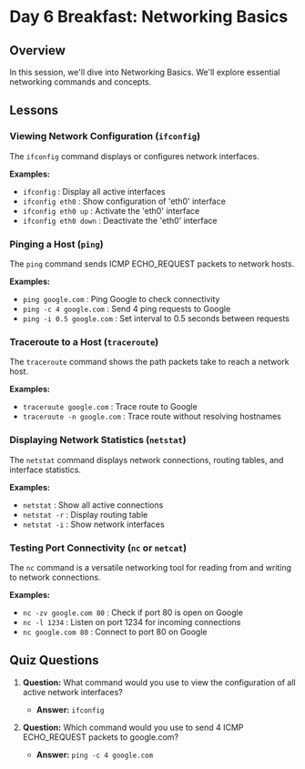 # Day 6 Breakfast: Networking Basics

## Overview

In this session, we'll dive into Networking Basics. We'll explore essential networking commands and concepts.

## Lessons

### Viewing Network Configuration (`ifconfig`)

The `ifconfig` command displays or configures network interfaces.

**Examples:**
- `ifconfig` : Display all active interfaces
- `ifconfig eth0` : Show configuration of 'eth0' interface
- `ifconfig eth0 up` : Activate the 'eth0' interface
- `ifconfig eth0 down` : Deactivate the 'eth0' interface

### Pinging a Host (`ping`)

The `ping` command sends ICMP ECHO_REQUEST packets to network hosts.

**Examples:**
- `ping google.com` : Ping Google to check connectivity
- `ping -c 4 google.com` : Send 4 ping requests to Google
- `ping -i 0.5 google.com` : Set interval to 0.5 seconds between requests

### Traceroute to a Host (`traceroute`)

The `traceroute` command shows the path packets take to reach a network host.

**Examples:**
- `traceroute google.com` : Trace route to Google
- `traceroute -n google.com` : Trace route without resolving hostnames

### Displaying Network Statistics (`netstat`)

The `netstat` command displays network connections, routing tables, and interface statistics.

**Examples:**
- `netstat` : Show all active connections
- `netstat -r` : Display routing table
- `netstat -i` : Show network interfaces

### Testing Port Connectivity (`nc` or `netcat`)

The `nc` command is a versatile networking tool for reading from and writing to network connections.

**Examples:**
- `nc -zv google.com 80` : Check if port 80 is open on Google
- `nc -l 1234` : Listen on port 1234 for incoming connections
- `nc google.com 80` : Connect to port 80 on Google

## Quiz Questions

1. **Question:** What command would you use to view the configuration of all active network interfaces?
   - **Answer:** `ifconfig`

2. **Question:** Which command would you use to send 4 ICMP ECHO_REQUEST packets to google.com?
   - **Answer:** `ping -c 4 google.com`


